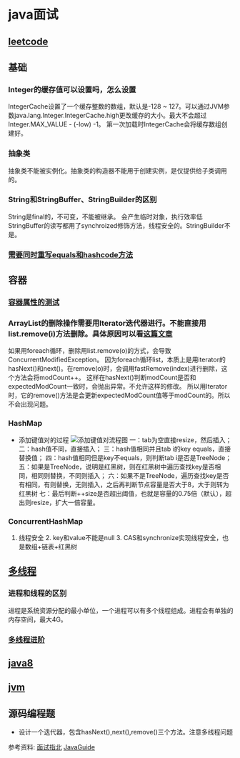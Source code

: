 # java面试
## [leetcode](leetcode)
## 基础
### Integer的缓存值可以设置吗，怎么设置
IntegerCache设置了一个缓存整数的数组，默认是-128 ~ 127。可以通过JVM参数java.lang.Integer.IntegerCache.high更改缓存的大小。最大不会超过Integer.MAX_VALUE - (-low) -1。
第一次加载时IntegerCache会将缓存数组创建好。
### 抽象类
抽象类不能被实例化。抽象类的构造器不能用于创建实例，是仅提供给子类调用的。
### String和StringBuffer、StringBuilder的区别
String是final的，不可变，不能被继承。
会产生临时对象，执行效率低
StringBuffer的读写都用了synchroized修饰方法，线程安全的。StringBuilder不是。
### [需要同时重写equals和hashcode方法](../src/main/java/com.vaga.java.basic.EqualsAndHashCodeRewrite)
## 容器
### [容器属性的测试](../src/main/java/com/vaga/java/collection/NullValueTest.java)
### ArrayList的删除操作需要用Iterator迭代器进行。不能直接用list.remove(i)方法删除。具体原因可以看[这篇文章](http://notfound9.github.io/interviewGuide/#/docs/ArrayList?id=arraylist%e9%81%8d%e5%8e%86%e6%97%b6%e5%88%a0%e9%99%a4%e5%85%83%e7%b4%a0%e6%9c%89%e5%93%aa%e4%ba%9b%e6%96%b9%e6%b3%95%ef%bc%9f)
如果用foreach循环，删除用list.remove(o)的方式，会导致ConcurrentModifiedException。
因为foreach循环list，本质上是用iterator的hasNext()和next()。在remove(o)时，会调用fastRemove(index)进行删除，这个方法会将modCount++。
这样在hasNext()判断modCount是否和expectedModCount一致时，会抛出异常。不允许这样的修改。
所以用Iterator时，它的remove()方法是会更新expectedModCount值等于modCount的。所以不会出现问题。
### HashMap
- 添加键值对的过程
![添加键值对流程图](http://notfound9.github.io/interviewGuide/static/2.png)
一：tab为空直接resize，然后插入；
二：hash值不同，直接插入；
三：hash值相同并且tab i的key equals，直接替换值；
四：hash值相同但是key不equals，则判断tab i是否是TreeNode；
五：如果是TreeNode，说明是红黑树，则在红黑树中遍历查找key是否相同，相同则替换，不同则插入；
六：如果不是TreeNode，遍历查找key是否有相同，有则替换，无则插入，之后再判断节点容量是否大于8，大于则转为红黑树
七：最后判断++size是否超出阈值，也就是容量的0.75倍（默认），超出则resize，扩大一倍容量。
### ConcurrentHashMap
1. 线程安全 2. key和value不能是null 3. CAS和synchronize实现线程安全，也是数组+链表+红黑树
## [多线程](concurrent)
### 进程和线程的区别
进程是系统资源分配的最小单位，一个进程可以有多个线程组成。进程会有单独的内存空间，最大4G。
### [多线程进阶](../src/main/java/com/java/concurrent/concurrent.md)

## [java8](java8)
## [jvm](jvm)


## 源码编程题
- 设计一个迭代器，包含hasNext(),next(),remove()三个方法。注意多线程问题

参考资料:
[面试指北](http://notfound9.github.io/interviewGuide/#/)
[JavaGuide](https://github.com/Snailclimb/JavaGuide)